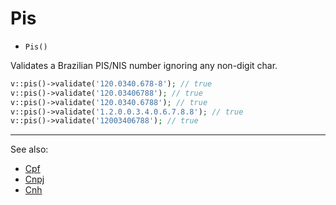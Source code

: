 # Pis

- `Pis()`

Validates a Brazilian PIS/NIS number ignoring any non-digit char.

```php
v::pis()->validate('120.0340.678-8'); // true
v::pis()->validate('120.03406788'); // true
v::pis()->validate('120.0340.6788'); // true
v::pis()->validate('1.2.0.0.3.4.0.6.7.8.8'); // true
v::pis()->validate('12003406788'); // true
```

***
See also:

  * [Cpf](Cpf.md)
  * [Cnpj](Cnpj.md)
  * [Cnh](Cnh.md)

